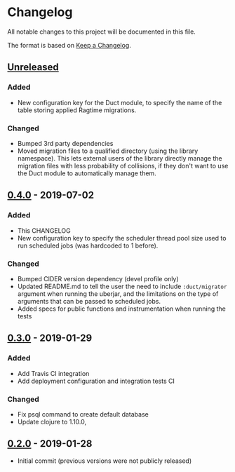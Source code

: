 # Changelog
All notable changes to this project will be documented in this file.

The format is based on [Keep a Changelog](http://keepachangelog.com/en/1.0.0/).

## [Unreleased]

### Added
- New configuration key for the Duct module, to specify the name of the table storing applied Ragtime migrations.

### Changed
- Bumped 3rd party dependencies
- Moved migration files to a qualified directory (using the library namespace). This lets external users of the library directly manage the migration files with less probability of collisions, if they don't want to use the Duct module to automatically manage them.

## [0.4.0] - 2019-07-02

### Added
- This CHANGELOG
- New configuration key to specify the scheduler thread pool size used to run scheduled jobs (was hardcoded to 1 before).

### Changed
- Bumped CIDER version dependency (devel profile only)
- Updated README.md to tell the user the need to include `:duct/migrator` argument when running the uberjar, and the limitations on the type of arguments that can be passed to scheduled jobs.
- Added specs for public functions and instrumentation when running the tests

## [0.3.0] - 2019-01-29

### Added
- Add Travis CI integration
- Add deployment configuration and integration tests CI 

### Changed
- Fix psql command to create default database 
- Update clojure to 1.10.0,

## [0.2.0] - 2019-01-28
- Initial commit (previous versions were not publicly released)

[UNRELEASED]:  https://github.com/magnetcoop/scheduling.twarc/compare/v0.4.0...HEAD
[0.4.0]: https://github.com/magnetcoop/scheduling.twarc/releases/tag/v0.4.0
[0.3.0]: https://github.com/magnetcoop/scheduling.twarc/releases/tag/v0.3.0
[0.2.0]: https://github.com/magnetcoop/scheduling.twarc/releases/tag/v0.2.0

